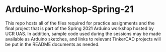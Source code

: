 # Arduino-Workshop-Spring-21
This repo hosts all of the files required for practice assignments and the final project that is part of the Spring 2021 Arduino workshop hosted by UCR UAS. In addition, sample code used during the sessions may be made available as Arduino sketches, and links to relevant TinkerCAD projects will be put in the README documents as needed.
